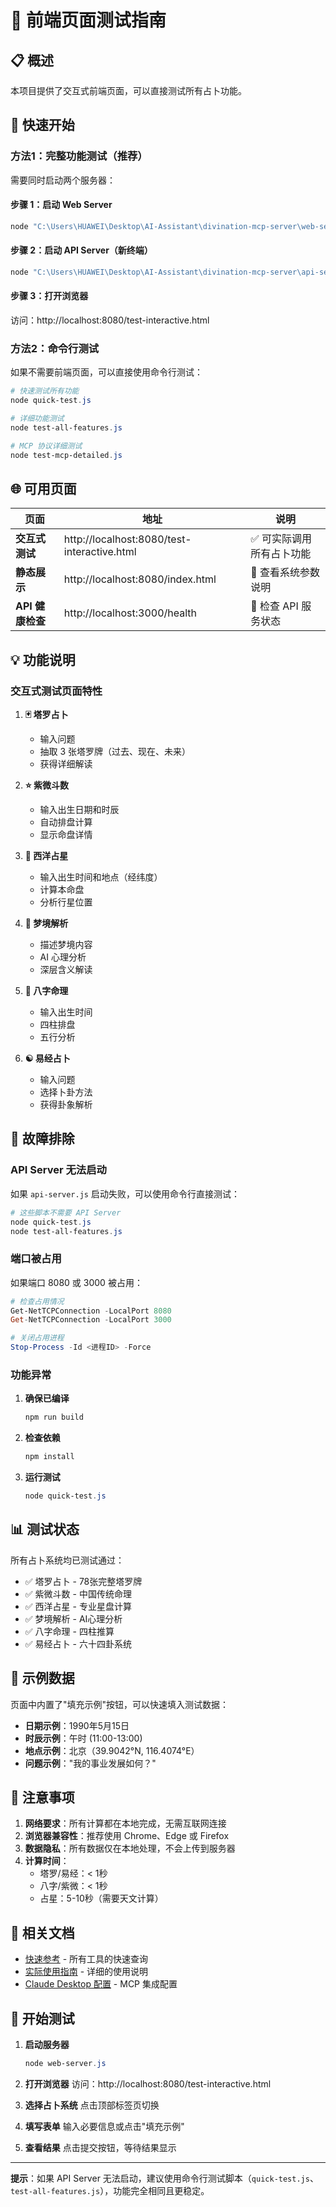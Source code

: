 # 🔮 前端页面测试指南

## 📋 概述

本项目提供了交互式前端页面，可以直接测试所有占卜功能。

## 🚀 快速开始

### 方法1：完整功能测试（推荐）

需要同时启动两个服务器：

#### 步骤 1：启动 Web Server

```powershell
node "C:\Users\HUAWEI\Desktop\AI-Assistant\divination-mcp-server\web-server.js"
```

#### 步骤 2：启动 API Server（新终端）

```powershell
node "C:\Users\HUAWEI\Desktop\AI-Assistant\divination-mcp-server\api-server.js"
```

#### 步骤 3：打开浏览器

访问：http://localhost:8080/test-interactive.html

### 方法2：命令行测试

如果不需要前端页面，可以直接使用命令行测试：

```powershell
# 快速测试所有功能
node quick-test.js

# 详细功能测试
node test-all-features.js

# MCP 协议详细测试
node test-mcp-detailed.js
```

## 🌐 可用页面

| 页面 | 地址 | 说明 |
|------|------|------|
| **交互式测试** | http://localhost:8080/test-interactive.html | ✅ 可实际调用所有占卜功能 |
| **静态展示** | http://localhost:8080/index.html | 📄 查看系统参数说明 |
| **API 健康检查** | http://localhost:3000/health | 🔌 检查 API 服务状态 |

## 💡 功能说明

### 交互式测试页面特性

1. **🃏 塔罗占卜**
   - 输入问题
   - 抽取 3 张塔罗牌（过去、现在、未来）
   - 获得详细解读

2. **⭐ 紫微斗数**
   - 输入出生日期和时辰
   - 自动排盘计算
   - 显示命盘详情

3. **🌌 西洋占星**
   - 输入出生时间和地点（经纬度）
   - 计算本命盘
   - 分析行星位置

4. **💭 梦境解析**
   - 描述梦境内容
   - AI 心理分析
   - 深层含义解读

5. **🎋 八字命理**
   - 输入出生时间
   - 四柱排盘
   - 五行分析

6. **☯️ 易经占卜**
   - 输入问题
   - 选择卜卦方法
   - 获得卦象解析

## 🔧 故障排除

### API Server 无法启动

如果 `api-server.js` 启动失败，可以使用命令行直接测试：

```powershell
# 这些脚本不需要 API Server
node quick-test.js
node test-all-features.js
```

### 端口被占用

如果端口 8080 或 3000 被占用：

```powershell
# 检查占用情况
Get-NetTCPConnection -LocalPort 8080
Get-NetTCPConnection -LocalPort 3000

# 关闭占用进程
Stop-Process -Id <进程ID> -Force
```

### 功能异常

1. **确保已编译**
   ```powershell
   npm run build
   ```

2. **检查依赖**
   ```powershell
   npm install
   ```

3. **运行测试**
   ```powershell
   node quick-test.js
   ```

## 📊 测试状态

所有占卜系统均已测试通过：

- ✅ 塔罗占卜 - 78张完整塔罗牌
- ✅ 紫微斗数 - 中国传统命理
- ✅ 西洋占星 - 专业星盘计算  
- ✅ 梦境解析 - AI心理分析
- ✅ 八字命理 - 四柱推算
- ✅ 易经占卜 - 六十四卦系统

## 🎯 示例数据

页面中内置了"填充示例"按钮，可以快速填入测试数据：

- **日期示例**：1990年5月15日
- **时辰示例**：午时 (11:00-13:00)
- **地点示例**：北京（39.9042°N, 116.4074°E）
- **问题示例**："我的事业发展如何？"

## 📝 注意事项

1. **网络要求**：所有计算都在本地完成，无需互联网连接
2. **浏览器兼容性**：推荐使用 Chrome、Edge 或 Firefox
3. **数据隐私**：所有数据仅在本地处理，不会上传到服务器
4. **计算时间**：
   - 塔罗/易经：< 1秒
   - 八字/紫微：< 1秒
   - 占星：5-10秒（需要天文计算）

## 🔗 相关文档

- [快速参考](QUICK_REFERENCE.md) - 所有工具的快速查询
- [实际使用指南](ACTUAL_USAGE_GUIDE.md) - 详细的使用说明
- [Claude Desktop 配置](CLAUDE_DESKTOP_SETUP.md) - MCP 集成配置

## 🎉 开始测试

1. **启动服务器**
   ```powershell
   node web-server.js
   ```

2. **打开浏览器**
   访问：http://localhost:8080/test-interactive.html

3. **选择占卜系统**
   点击顶部标签页切换

4. **填写表单**
   输入必要信息或点击"填充示例"

5. **查看结果**
   点击提交按钮，等待结果显示

---

**提示**：如果 API Server 无法启动，建议使用命令行测试脚本（`quick-test.js`、`test-all-features.js`），功能完全相同且更稳定。

